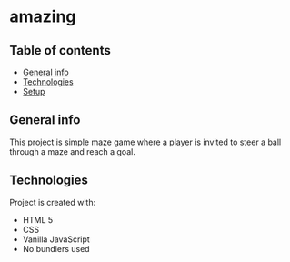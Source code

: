 # amazing

## Table of contents
* [General info](#general-info)
* [Technologies](#technologies)
* [Setup](#setup)

## General info
This project is simple maze game where a player is invited to steer a ball through a maze and reach a goal.

## Technologies
Project is created with:
* HTML 5
* CSS 
* Vanilla JavaScript
* No bundlers used
